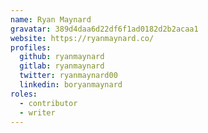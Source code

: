 ```yaml
---
name: Ryan Maynard
gravatar: 389d4daa6d22df6f1ad0182d2b2acaa1
website: https://ryanmaynard.co/
profiles:
  github: ryanmaynard
  gitlab: ryanmaynard
  twitter: ryanmaynard00
  linkedin: boryanmaynard
roles:
  - contributor
  - writer
---
```

